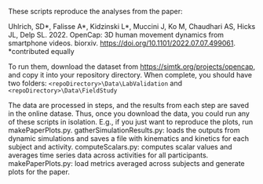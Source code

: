 These scripts reproduce the analyses from the paper:

Uhlrich, SD\*, Falisse A\*, Kidzinski L\*, Muccini J, Ko M, Chaudhari AS, Hicks JL, Delp SL. 2022.
OpenCap: 3D human movement dynamics from smartphone videos. biorxiv. https://doi.org/10.1101/2022.07.07.499061. *contributed equally

To run them, download the dataset from https://simtk.org/projects/opencap, and copy it into your repository directory. When complete, you 
should have two folders: `<repoDirectory>\Data\LabValidation` and `<repoDirectory>\Data\FieldStudy`

The data are processed in steps, and the results from each step are saved in the online datase. Thus, once you download the data, you could run any of these scripts in isolation. E.g., 
if you just want to reproduce the plots, run makePaperPlots.py.
gatherSimulationResults.py: loads the outputs from dynamic simulations and saves a file with kinematics and kinetics for each subject and activity.
computeScalars.py: computes scalar values and averages time series data across activities for all participants.
makePaperPlots.py: load metrics averaged across subjects and generate plots for the paper.
